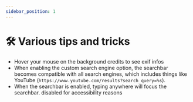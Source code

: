```yaml
---
sidebar_position: 1
---
```


# 🛠️ Various tips and tricks

- Hover your mouse on the background credits to see exif infos
- When enabling the custom search engine option, the searchbar becomes compatible with all search engines, which includes things like YouTube (`https://www.youtube.com/results?search_query=%s`).
- When the searchbar is enabled, typing anywhere will focus the searchbar. disabled for accessibility reasons
